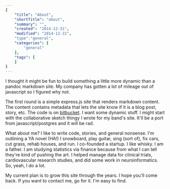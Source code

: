 ```yaml
---
{
    "title": "About",
    "shortTitle": "about",
    "summary": "",
    "created": "2014-12-31",
    "modified": "2014-12-31",
    "type":"general",
    "categories": [
        "general"
    ],
    "tags": [
    ]
}
---
```

I thought it might be fun to build something a little more dynamic than a pandoc markdown site. My company has gotten a lot of mileage out of javascript so I figured why not.
 
The first round is a simple express.js site that renders markdown content. The content contains metadata that lets the site know if it is a blog post, story, etc. The code is on [bitbucket](https://bitbucket.org/jordan52/sites). I want some dynamic stuff. I might start with the collaborative sketch thingy I wrote for my band's site. It'll be a port from javascript/postgres and it will be rad.

What about me? I like to write code, stories, and general nonsense. I'm outlining a YA novel (HA!) I snowboard, play guitar, sing (sort of), fix cars, cut grass, rehab houses, and run. I co-founded a startup. I like whisky. I am a father. I am studying statistics via finance because from what I can tell they're kind of pushing the art. I helped manage data for clinical trials, cardiovascular research studies, and did some work in neuroinformatics. So, yeah, I do a lot.
 
My current plan is to grow this site through the years. I hope you'll come back. If you want to contact me, go for it. I'm easy to find.

